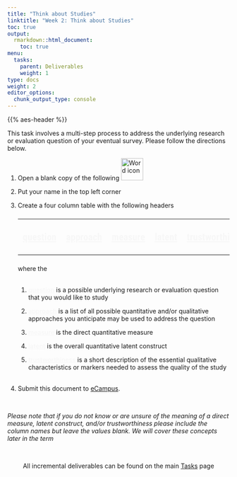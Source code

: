 ```yaml
---
title: "Think about Studies"
linktitle: "Week 2: Think about Studies"
toc: true
output:
  rmarkdown::html_document:
    toc: true
menu:
  tasks:
    parent: Deliverables
    weight: 1
type: docs
weight: 2
editor_options: 
  chunk_output_type: console
---
```


<script src="/rmarkdown-libs/kePrint/kePrint.js"></script>

<link href="/rmarkdown-libs/lightable/lightable.css" rel="stylesheet" />

{{% aes-header %}}

<style>
ul {
    margin-left: 1.5em
}
</style>

This task involves a multi-step process to address the underlying research or evaluation question of your eventual survey. Please follow the directions below.

1.  Open a blank copy of the following <img src="/logos/word-ico.png" alt="Word icon" width="50">

2.  Put your name in the top left corner

3.  Create a four column table with the following headers

    <center>
    <table class="table" style="font-size: 22px; font-family: roboto condensed; width: auto !important; margin-left: auto; margin-right: auto;">
    <thead>
    <tr>
    <th style="text-align:left;color: #f7f7f7 !important;background-color: transparent !important;vertical-align: middle !important;font-weight: 600;text-decoration:underline">

    question

    </th>
    <th style="text-align:left;color: #f7f7f7 !important;background-color: transparent !important;vertical-align: middle !important;font-weight: 600;text-decoration:underline">

    approach

    </th>
    <th style="text-align:left;color: #f7f7f7 !important;background-color: transparent !important;vertical-align: middle !important;font-weight: 600;text-decoration:underline">

    measure

    </th>
    <th style="text-align:left;color: #f7f7f7 !important;background-color: transparent !important;vertical-align: middle !important;font-weight: 600;text-decoration:underline">

    latent

    </th>
    <th style="text-align:left;color: #f7f7f7 !important;background-color: transparent !important;vertical-align: middle !important;font-weight: 600;text-decoration:underline">

    trustworthiness

    </th>
    </tr>
    </thead>
    <tbody>
    <tr>
    </tr>
    </tbody>
    </table>
    </center>

    where the<br><br>

    1.  <span style="font-weight:600; color:#f7f7f7; text-decoration:underline;font_size = 22;">question</span> is a possible underlying research or evaluation question that you would like to study

    2.  <span style="font-weight:600; color:#f7f7f7; text-decoration:underline;font_size = 22;">approach</span> is a list of all possible quantitative and/or qualitative approaches you anticipate may be used to address the question

    3.  <span style="font-weight:600; color:#f7f7f7; text-decoration:underline;font_size = 22;">measure</span> is the direct quantitative measure

    4.  <span style="font-weight:600; color:#f7f7f7; text-decoration:underline;font_size = 22;">latent</span> is the overall quantitative latent construct

    5.  <span style="font-weight:600; color:#f7f7f7; text-decoration:underline;font_size = 22;">trustworthiness</span> is a short description of the essential qualitative characteristics or markers needed to assess the quality of the study<br><br>

4.  Submit this document to <a target="_blank" href="https://ecampus.wvu.edu/">eCampus</a>.

<br />

<i>Please note that if you do not know or are unsure of the meaning of a direct measure, latent construct, and/or trustworthiness please include the column names but leave the values blank. We will cover these concepts later in the term</i>

<br />

<center>
<p id="rounded_corners">
All incremental deliverables can be found on the main <a href="/tasks/#incrementaldeliverables">Tasks</a> page
<p>
</center>

